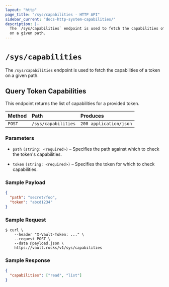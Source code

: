 ```yaml
---
layout: "http"
page_title: "/sys/capabilities - HTTP API"
sidebar_current: "docs-http-system-capabilities/"
description: |-
  The `/sys/capabilities` endpoint is used to fetch the capabilities of a token
  on a given path.
---
```


# `/sys/capabilities`

The `/sys/capabilities` endpoint is used to fetch the capabilities of a token on
a given path.

## Query Token Capabilities

This endpoint returns the list of capabilities for a provided token.

| Method   | Path                 | Produces               |
| :------- | :------------------- | :--------------------- |
| `POST`   | `/sys/capabilities`  | `200 application/json` |

### Parameters

- `path` `(string: <required>)` – Specifies the path against which to check the
  token's capabilities.

- `token` `(string: <required>)` – Specifies the token for which to check
  capabilities.

### Sample Payload

```json
{
  "path": "secret/foo",
  "token": "abcd1234"
}
```

### Sample Request

```
$ curl \
    --header "X-Vault-Token: ..." \
    --request POST \
    --data @payload.json \
    https://vault.rocks/v1/sys/capabilities
```

### Sample Response

```json
{
  "capabilities": ["read", "list"]
}
```
